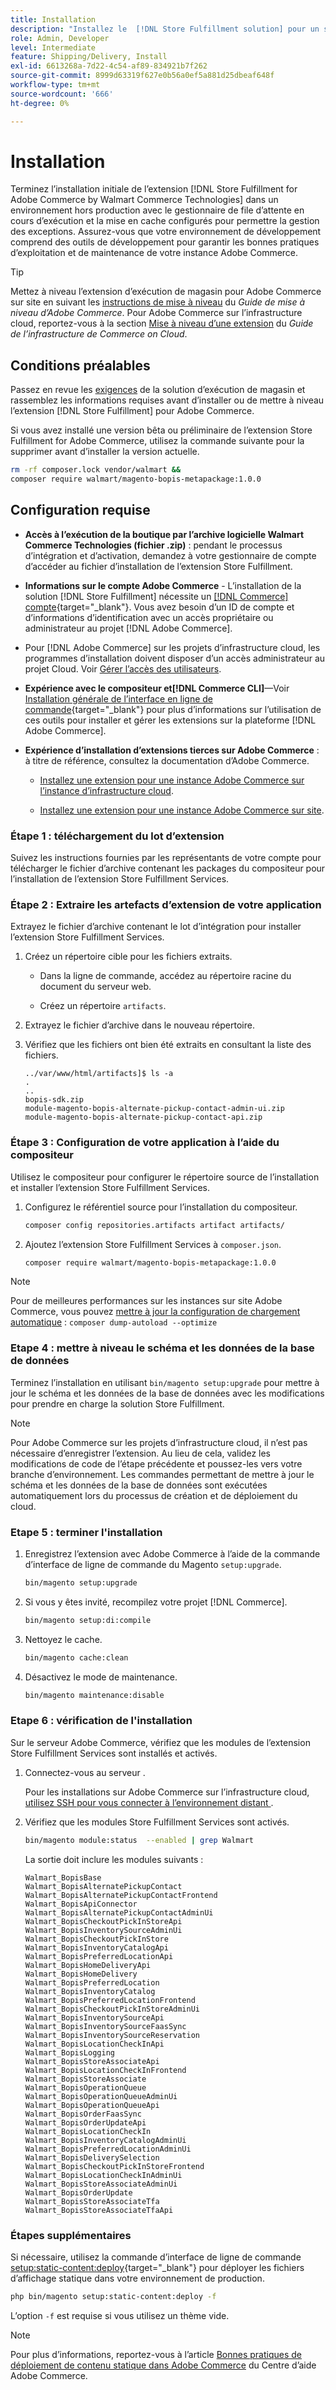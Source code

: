 ```yaml
---
title: Installation
description: "Installez le  [!DNL Store Fulfillment solution] pour un storefront Adobe Commerce à l’aide du compositeur pour PHP."
role: Admin, Developer
level: Intermediate
feature: Shipping/Delivery, Install
exl-id: 6613268a-7d22-4c54-af89-834921b7f262
source-git-commit: 8999d63319f627e0b56a0ef5a881d25dbeaf648f
workflow-type: tm+mt
source-wordcount: '666'
ht-degree: 0%

---
```



# Installation

Terminez l’installation initiale de l’extension [!DNL Store Fulfillment for Adobe Commerce by Walmart Commerce Technologies] dans un environnement hors production avec le gestionnaire de file d’attente en cours d’exécution et la mise en cache configurés pour permettre la gestion des exceptions. Assurez-vous que votre environnement de développement comprend des outils de développement pour garantir les bonnes pratiques d’exploitation et de maintenance de votre instance Adobe Commerce.

>[!TIP]
>
>Mettez à niveau l’extension d’exécution de magasin pour Adobe Commerce sur site en suivant les [instructions de mise à niveau](https://experienceleague.adobe.com/docs/commerce-operations/upgrade-guide/modules/upgrade.html) du _Guide de mise à niveau d’Adobe Commerce_. Pour Adobe Commerce sur l’infrastructure cloud, reportez-vous à la section [Mise à niveau d’une extension](https://experienceleague.adobe.com/docs/commerce-cloud-service/user-guide/configure-store/extensions.html#upgrade-an-extension) du *Guide de l’infrastructure de Commerce on Cloud*.

## Conditions préalables

Passez en revue les [exigences](solution-requirements.md) de la solution d’exécution de magasin et rassemblez les informations requises avant d’installer ou de mettre à niveau l’extension [!DNL Store Fulfillment] pour Adobe Commerce.

Si vous avez installé une version bêta ou préliminaire de l’extension Store Fulfillment for Adobe Commerce, utilisez la commande suivante pour la supprimer avant d’installer la version actuelle.

```bash
rm -rf composer.lock vendor/walmart &&
composer require walmart/magento-bopis-metapackage:1.0.0
```

## Configuration requise

- **Accès à l’exécution de la boutique par l’archive logicielle Walmart Commerce Technologies (fichier .zip)** : pendant le processus d’intégration et d’activation, demandez à votre gestionnaire de compte d’accéder au fichier d’installation de l’extension Store Fulfillment.

- **Informations sur le compte Adobe Commerce** - L’installation de la solution [!DNL Store Fulfillment] nécessite un [[!DNL Commerce] compte](https://docs.magento.com/user-guide/magento/magento-account.html){target="_blank"}. Vous avez besoin d’un ID de compte et d’informations d’identification avec un accès propriétaire ou administrateur au projet [!DNL Adobe Commerce].

- Pour [!DNL Adobe Commerce] sur les projets d’infrastructure cloud, les programmes d’installation doivent disposer d’un accès administrateur au projet Cloud. Voir [Gérer l’accès des utilisateurs](https://devdocs.magento.com/cloud/project/user-admin.html).

- **Expérience avec le compositeur et[!DNL Commerce CLI]**—Voir [Installation générale de l’interface en ligne de commande](https://devdocs.magento.com/extensions/install/){target="_blank"} pour plus d’informations sur l’utilisation de ces outils pour installer et gérer les extensions sur la plateforme [!DNL Adobe Commerce].

- **Expérience d’installation d’extensions tierces sur Adobe Commerce** : à titre de référence, consultez la documentation d’Adobe Commerce.

   - [Installez une extension pour une instance Adobe Commerce sur l’instance d’infrastructure cloud](https://devdocs.magento.com/cloud/howtos/install-components.html#install-an-extension).

   - [Installez une extension pour une instance Adobe Commerce sur site](https://devdocs.magento.com/extensions/install/).

### Étape 1 : téléchargement du lot d’extension

Suivez les instructions fournies par les représentants de votre compte pour télécharger le fichier d’archive contenant les packages du compositeur pour l’installation de l’extension Store Fulfillment Services.

### Étape 2 : Extraire les artefacts d’extension de votre application

Extrayez le fichier d’archive contenant le lot d’intégration pour installer l’extension Store Fulfillment Services.

1. Créez un répertoire cible pour les fichiers extraits.

   - Dans la ligne de commande, accédez au répertoire racine du document du serveur web.

   - Créez un répertoire `artifacts`.

1. Extrayez le fichier d’archive dans le nouveau répertoire.

1. Vérifiez que les fichiers ont bien été extraits en consultant la liste des fichiers.

   ```
   ../var/www/html/artifacts]$ ls -a
   .
   ..
   bopis-sdk.zip
   module-magento-bopis-alternate-pickup-contact-admin-ui.zip
   module-magento-bopis-alternate-pickup-contact-api.zip
   ```

### Étape 3 : Configuration de votre application à l’aide du compositeur

Utilisez le compositeur pour configurer le répertoire source de l’installation et installer l’extension Store Fulfillment Services.

1. Configurez le référentiel source pour l’installation du compositeur.

   ```bash
   composer config repositories.artifacts artifact artifacts/
   ```

1. Ajoutez l’extension Store Fulfillment Services à `composer.json`.

   ```bash
   composer require walmart/magento-bopis-metapackage:1.0.0
   ```

>[!NOTE]
>
>Pour de meilleures performances sur les instances sur site Adobe Commerce, vous pouvez [mettre à jour la configuration de chargement automatique](https://experienceleague.adobe.com/docs/commerce-operations/performance-best-practices/deployment-flow.html#update-the-autoloader) : `composer dump-autoload --optimize`

### Etape 4 : mettre à niveau le schéma et les données de la base de données

Terminez l’installation en utilisant `bin/magento setup:upgrade` pour mettre à jour le schéma et les données de la base de données avec les modifications pour prendre en charge la solution Store Fulfillment.

>[!NOTE]
>
>Pour Adobe Commerce sur les projets d’infrastructure cloud, il n’est pas nécessaire d’enregistrer l’extension. Au lieu de cela, validez les modifications de code de l’étape précédente et poussez-les vers votre branche d’environnement. Les commandes permettant de mettre à jour le schéma et les données de la base de données sont exécutées automatiquement lors du processus de création et de déploiement du cloud.

### Etape 5 : terminer l&#39;installation

1. Enregistrez l’extension avec Adobe Commerce à l’aide de la commande d’interface de ligne de commande du Magento `setup:upgrade`.

   ```bash
   bin/magento setup:upgrade
   ```

1. Si vous y êtes invité, recompilez votre projet [!DNL Commerce].

   ```bash
   bin/magento setup:di:compile
   ```

1. Nettoyez le cache.

   ```bash
   bin/magento cache:clean
   ```

1. Désactivez le mode de maintenance.

   ```bash
   bin/magento maintenance:disable
   ```

### Etape 6 : vérification de l&#39;installation

Sur le serveur Adobe Commerce, vérifiez que les modules de l’extension Store Fulfillment Services sont installés et activés.

1. Connectez-vous au serveur .

   Pour les installations sur Adobe Commerce sur l’infrastructure cloud, [ utilisez SSH pour vous connecter à l’environnement distant ](https://devdocs.magento.com/cloud/env/environments-ssh.html#ssh).

1. Vérifiez que les modules Store Fulfillment Services sont activés.

   ```bash
   bin/magento module:status  --enabled | grep Walmart
   ```

   La sortie doit inclure les modules suivants :

   ```
   Walmart_BopisBase
   Walmart_BopisAlternatePickupContact
   Walmart_BopisAlternatePickupContactFrontend
   Walmart_BopisApiConnector
   Walmart_BopisAlternatePickupContactAdminUi
   Walmart_BopisCheckoutPickInStoreApi
   Walmart_BopisInventorySourceAdminUi
   Walmart_BopisCheckoutPickInStore
   Walmart_BopisInventoryCatalogApi
   Walmart_BopisPreferredLocationApi
   Walmart_BopisHomeDeliveryApi
   Walmart_BopisHomeDelivery
   Walmart_BopisPreferredLocation
   Walmart_BopisInventoryCatalog
   Walmart_BopisPreferredLocationFrontend
   Walmart_BopisCheckoutPickInStoreAdminUi
   Walmart_BopisInventorySourceApi
   Walmart_BopisInventorySourceFaasSync
   Walmart_BopisInventorySourceReservation
   Walmart_BopisLocationCheckInApi
   Walmart_BopisLogging
   Walmart_BopisStoreAssociateApi
   Walmart_BopisLocationCheckInFrontend
   Walmart_BopisStoreAssociate
   Walmart_BopisOperationQueue
   Walmart_BopisOperationQueueAdminUi
   Walmart_BopisOperationQueueApi
   Walmart_BopisOrderFaasSync
   Walmart_BopisOrderUpdateApi
   Walmart_BopisLocationCheckIn
   Walmart_BopisInventoryCatalogAdminUi
   Walmart_BopisPreferredLocationAdminUi
   Walmart_BopisDeliverySelection
   Walmart_BopisCheckoutPickInStoreFrontend
   Walmart_BopisLocationCheckInAdminUi
   Walmart_BopisStoreAssociateAdminUi
   Walmart_BopisOrderUpdate
   Walmart_BopisStoreAssociateTfa
   Walmart_BopisStoreAssociateTfaApi
   ```

### Étapes supplémentaires

Si nécessaire, utilisez la commande d’interface de ligne de commande [setup:static-content:deploy](https://experienceleague.adobe.com/docs/commerce-operations/reference/commerce-on-premises.html){target="_blank"} pour déployer les fichiers d’affichage statique dans votre environnement de production.

```bash
php bin/magento setup:static-content:deploy -f
```

L’option `-f` est requise si vous utilisez un thème vide.

>[!NOTE]
>
>Pour plus d’informations, reportez-vous à l’article [Bonnes pratiques de déploiement de contenu statique dans Adobe Commerce](https://experienceleague.adobe.com/docs/commerce-operations/implementation-playbook/best-practices/development/static-content-deployment.html) du Centre d’aide Adobe Commerce.


